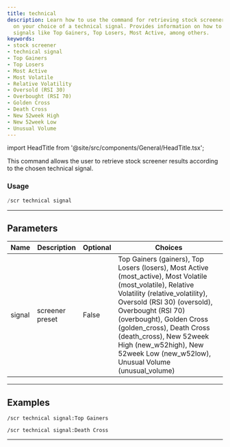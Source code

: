```yaml
---
title: technical
description: Learn how to use the command for retrieving stock screener results based
  on your choice of a technical signal. Provides information on how to use technical
  signals like Top Gainers, Top Losers, Most Active, among others.
keywords:
- stock screener
- technical signal
- Top Gainers
- Top Losers
- Most Active
- Most Volatile
- Relative Volatility
- Oversold (RSI 30)
- Overbought (RSI 70)
- Golden Cross
- Death Cross
- New 52week High
- New 52week Low
- Unusual Volume
---
```


import HeadTitle from '@site/src/components/General/HeadTitle.tsx';

<HeadTitle title="screeners: technical - Discord Reference | OpenBB Bot Docs" />

This command allows the user to retrieve stock screener results according to the chosen technical signal.

### Usage

```python wordwrap
/scr technical signal
```

---

## Parameters

| Name | Description | Optional | Choices |
| ---- | ----------- | -------- | ------- |
| signal | screener preset | False | Top Gainers (gainers), Top Losers (losers), Most Active (most_active), Most Volatile (most_volatile), Relative Volatility (relative_volatility), Oversold (RSI  30) (oversold), Overbought (RSI  70) (overbought), Golden Cross (golden_cross), Death Cross (death_cross), New 52week High (new_w52high), New 52week Low (new_w52low), Unusual Volume (unusual_volume) |


---

## Examples

```
/scr technical signal:Top Gainers
```
```
/scr technical signal:Death Cross
```

---
